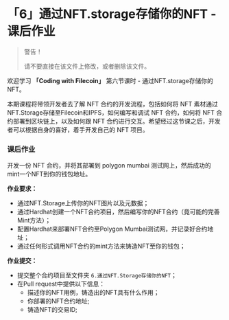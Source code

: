 # 「6」通过NFT.storage存储你的NFT - 课后作业

> 警告！
>
> 请不要直接在该文件上修改，或者删除该文件。
>

欢迎学习 **「Coding with Filecoin」** 第六节课时 - 通过NFT.storage存储你的NFT。

本期课程将带领开发者去了解 NFT 合约的开发流程，包括如何将 NFT 素材通过NFT.Storage存储至Filecoin和IPFS，如何编写和调试 NFT 合约，如何将 NFT 合约部署到区块链上，以及如何跟 NFT 合约进行交互。希望经过这节课之后，开发者可以根据自身的喜好，着手开发自己的 NFT 项目。

### 课后作业
开发一份 NFT 合约，并将其部署到 polygon mumbai 测试网上，然后成功的mint一个NFT到你的钱包地址。

**作业要求：**

+ 通过NFT.Storage上传你的NFT图片以及元数据；
+ 通过Hardhat创建一个NFT合约项目，然后编写你的NFT合约（竟可能的完善Mint方法）；
+ 配置Hardhat来部署NFT合约至Polygon Mumbai测试网，并记录好合约地址；
+ 通过任何形式调用NFT合约的mint方法来铸造NFT至你的钱包；

**作业提交：**

+ 提交整个合约项目至文件夹 `6.通过NFT.Storage存储你的NFT`；
+ 在Pull request中提供以下信息：
  + 描述你的NFT用例，铸造出的NFT具有什么作用；
  + 你部署的NFT合约地址;
  + 铸造NFT的交易ID;